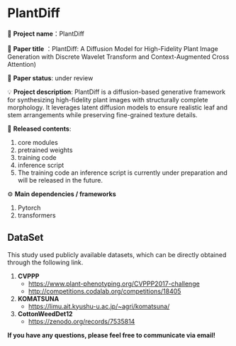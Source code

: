 # PlantDiff

📘 **Project name**：PlantDiff

🧠 **Paper title** ：PlantDiff: A Diffusion Model for High-Fidelity Plant Image Generation with Discrete Wavelet Transform and Context-Augmented Cross Attention)

📄 **Paper status**: under review

💡 **Project description**: PlantDiff is a diffusion-based generative framework for synthesizing high-fidelity plant images with structurally complete morphology. It leverages latent diffusion models to ensure realistic leaf and stem arrangements while preserving fine-grained texture details.

🧩 **Released contents**:

1. core modules
2. pretrained weights
3. training code
4. inference script
5. The training code an inference script is currently under preparation and will be released in the future.

⚙️ **Main dependencies / frameworks**

1. Pytorch
2. transformers



## DataSet

This study used publicly available datasets, which can be directly obtained through the following link. 

1. **CVPPP**
   - https://www.plant-phenotyping.org/CVPPP2017-challenge
   - http://competitions.codalab.org/competitions/18405
2. **KOMATSUNA**
   - https://limu.ait.kyushu-u.ac.jp/~agri/komatsuna/
3. **CottonWeedDet12**
   - https://zenodo.org/records/7535814

**If you have any questions, please feel free to communicate via email!**
